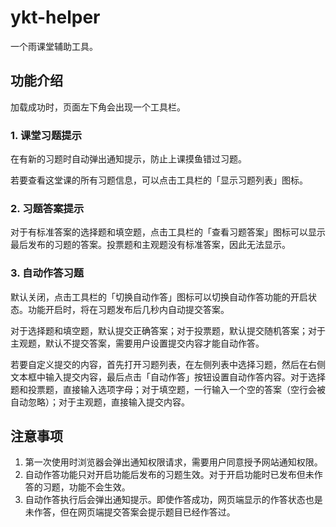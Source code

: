 # ykt-helper

一个雨课堂辅助工具。

## 功能介绍

加载成功时，页面左下角会出现一个工具栏。

### 1. 课堂习题提示

在有新的习题时自动弹出通知提示，防止上课摸鱼错过习题。

若要查看这堂课的所有习题信息，可以点击工具栏的「显示习题列表」图标。

### 2. 习题答案提示

对于有标准答案的选择题和填空题，点击工具栏的「查看习题答案」图标可以显示最后发布的习题的答案。投票题和主观题没有标准答案，因此无法显示。

### 3. 自动作答习题

默认关闭，点击工具栏的「切换自动作答」图标可以切换自动作答功能的开启状态。功能开启时，将在习题发布后几秒内自动提交答案。

对于选择题和填空题，默认提交正确答案；对于投票题，默认提交随机答案；对于主观题，默认不提交答案，需要用户设置提交内容才能自动作答。

若要自定义提交的内容，首先打开习题列表，在左侧列表中选择习题，然后在右侧文本框中输入提交内容，最后点击「自动作答」按钮设置自动作答内容。对于选择题和投票题，直接输入选项字母；对于填空题，一行输入一个空的答案（空行会被自动忽略）；对于主观题，直接输入提交内容。

## 注意事项

1. 第一次使用时浏览器会弹出通知权限请求，需要用户同意授予网站通知权限。
2. 自动作答功能只对开启功能后发布的习题生效。对于开启功能时已发布但未作答的习题，功能不会生效。
3. 自动作答执行后会弹出通知提示。即使作答成功，网页端显示的作答状态也是未作答，但在网页端提交答案会提示题目已经作答过。
